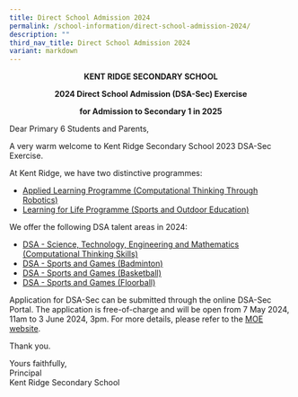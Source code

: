 ```yaml
---
title: Direct School Admission 2024
permalink: /school-information/direct-school-admission-2024/
description: ""
third_nav_title: Direct School Admission 2024
variant: markdown
---
```

<p style="text-align:center;"> <strong>KENT RIDGE SECONDARY SCHOOL</strong></p>

<p style="text-align:center;"> <strong>2024 Direct School Admission (DSA-Sec) Exercise</strong></p>

<p style="text-align:center;"> <strong>for Admission to Secondary 1 in 2025</strong></p>

Dear Primary 6 Students and Parents,

A very warm welcome to Kent Ridge Secondary School 2023 DSA-Sec Exercise.

At Kent Ridge, we have two distinctive programmes:

*   [Applied Learning Programme (Computational Thinking Through Robotics)](/programmes/distinctive-programmes/applied-learning-programme/)
*   [Learning for Life Programme (Sports and Outdoor Education)](/programmes/distinctive-programmes/learning-for-life-programme/)

We offer the following DSA talent areas in 2024:

*   [DSA - Science, Technology, Engineering and Mathematics (Computational Thinking Skills)](/school-information/dsa/science-technology-engineering-n-mathematics-computational-thinking-skills/)
*   [DSA - Sports and Games (Badminton)](/school-information/dsa/sports-and-games-badminton/)
*   [DSA - Sports and Games (Basketball)](/school-information/dsa/sports-and-games-basketball/)
*   [DSA - Sports and Games (Floorball)](/school-information/dsa/sports-and-games-basketball/)

Application for DSA-Sec can be submitted through the online DSA-Sec Portal. The application is free-of-charge and will be open from 7 May 2024, 11am to 3 June 2024, 3pm. For more details, please refer to the&nbsp;[MOE website](http://www.moe.gov.sg/dsa-sec).

Thank you.

Yours faithfully,  
Principal  
Kent Ridge Secondary School